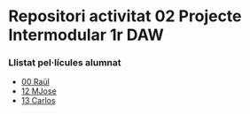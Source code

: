 # Repositori activitat 02 Projecte Intermodular 1r DAW

### Llistat pel·lícules alumnat
- [00 Raül](https://www.imdb.com/title/tt0780504/)
- [12 MJose](https://mjosebh.github.io)
- [13 Carlos](https://carvalmul.github.io)

